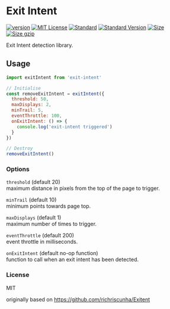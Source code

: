 # Exit Intent

[![version][version]](http://npm.im/exit-intent)
[![MIT License][MIT License]](http://opensource.org/licenses/MIT)
[![Standard][Standard]](http://standardjs.com)
[![Standard Version][Standard Version]](https://github.com/conventional-changelog/standard-version)
[![Size][Size]](https://unpkg.com/exit-intent)
[![Size gzip][Size gzip]](https://unpkg.com/exit-intent)

Exit Intent detection library.

## Usage

```js
import exitIntent from 'exit-intent'

// Initialise
const removeExitIntent = exitIntent({
  threshold: 50,
  maxDisplays: 2,
  minTrail: 5,
  eventThrottle: 100,
  onExitIntent: () => {
    console.log('exit-intent triggered')
  }    
})

// Destroy
removeExitIntent()
```

### Options

`threshold` (default 20)  
maximum distance in pixels from the top of the page to trigger.

`minTrail` (default 10)  
minimum points towards page top.

`maxDisplays` (default 1)  
maximum number of times to trigger.

`eventThrottle` (default 200)  
event throttle in milliseconds.

`onExitIntent` (default no-op function)  
function to call when an exit intent has been detected.

### License

MIT

[version]: https://img.shields.io/npm/v/exit-intent.svg
[MIT License]: https://img.shields.io/npm/l/exit-intent.svg
[Standard]: https://img.shields.io/badge/code%20style-standard-brightgreen.svg
[Standard Version]: https://img.shields.io/badge/release-standard%20version-brightgreen.svg
[Size]: https://badges.herokuapp.com/size/npm/exit-intent
[Size gzip]: https://badges.herokuapp.com/size/npm/exit-intent?gzip=true

originally based on https://github.com/richriscunha/Exitent

